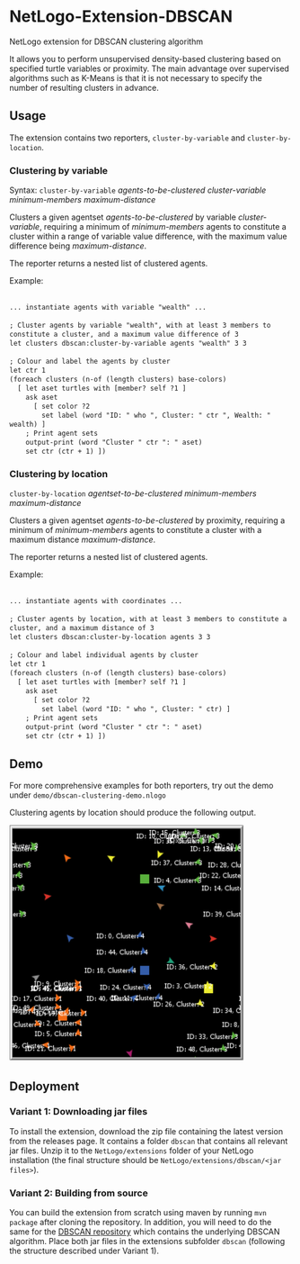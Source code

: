 # NetLogo-Extension-DBSCAN
NetLogo extension for DBSCAN clustering algorithm

It allows you to perform unsupervised density-based clustering based on specified turtle variables or proximity. The main advantage over supervised algorithms such as K-Means is that it is not necessary to specify the number of resulting clusters in advance.

## Usage

The extension contains two reporters, `cluster-by-variable` and `cluster-by-location`.

### Clustering by variable

Syntax: `cluster-by-variable` *agents-to-be-clustered* *cluster-variable* *minimum-members* *maximum-distance*

Clusters a given agentset *agents-to-be-clustered* by variable *cluster-variable*, requiring a minimum of *minimum-members* agents to constitute a cluster within a range of variable value difference, with the maximum value difference being *maximum-distance*.

The reporter returns a nested list of clustered agents.

Example:

```

... instantiate agents with variable "wealth" ...

; Cluster agents by variable "wealth", with at least 3 members to constitute a cluster, and a maximum value difference of 3
let clusters dbscan:cluster-by-variable agents "wealth" 3 3

; Colour and label the agents by cluster
let ctr 1
(foreach clusters (n-of (length clusters) base-colors)
  [ let aset turtles with [member? self ?1 ]
    ask aset
      [ set color ?2
        set label (word "ID: " who ", Cluster: " ctr ", Wealth: " wealth) ]
    ; Print agent sets
    output-print (word "Cluster " ctr ": " aset)
    set ctr (ctr + 1) ])
```

### Clustering by location

`cluster-by-location` *agentset-to-be-clustered* *minimum-members* *maximum-distance*

Clusters a given agentset *agents-to-be-clustered* by proximity, requiring a minimum of *minimum-members* agents to constitute a cluster with a maximum distance *maximum-distance*.

The reporter returns a nested list of clustered agents.

Example:

```

... instantiate agents with coordinates ...

; Cluster agents by location, with at least 3 members to constitute a cluster, and a maximum distance of 3
let clusters dbscan:cluster-by-location agents 3 3

; Colour and label individual agents by cluster
let ctr 1
(foreach clusters (n-of (length clusters) base-colors)
  [ let aset turtles with [member? self ?1 ]
    ask aset
      [ set color ?2
        set label (word "ID: " who ", Cluster: " ctr) ]
    ; Print agent sets
    output-print (word "Cluster " ctr ": " aset)
    set ctr (ctr + 1) ])
```

## Demo

For more comprehensive examples for both reporters, try out the demo under `demo/dbscan-clustering-demo.nlogo`

Clustering agents by location should produce the following output.

![Location-based clustering demo output](https://github.com/chrfrantz/NetLogo-Extension-DBSCAN/raw/master/doc/ExampleLocationBasedClusteringOutput.png)

## Deployment

### Variant 1: Downloading jar files

To install the extension, download the zip file containing the latest version from the releases page. It contains a folder `dbscan` that contains all relevant jar files. Unzip it to the `NetLogo/extensions` folder of your NetLogo installation (the final structure should be `NetLogo/extensions/dbscan/<jar files>`).

### Variant 2: Building from source

You can build the extension from scratch using maven by running `mvn package` after cloning the repository. In addition, you will need to do the same for the [DBSCAN repository](https://github.com/chrfrantz/DBSCAN.git) which contains the underlying DBSCAN algorithm. Place both jar files in the extensions subfolder `dbscan` (following the structure described under Variant 1).


